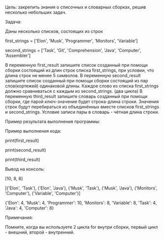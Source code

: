 Цель: закрепить знания о списочных и словарных сборках, решив несколько небольших задач.



Задача:

Даны несколько списков, состоящих из строк

first_strings = ['Elon', 'Musk', 'Programmer', 'Monitors', 'Variable']

second_strings = ['Task', 'Git', 'Comprehension', 'Java', 'Computer', 'Assembler']

В переменную first_result запишите список созданный при помощи сборки состоящий из длин строк списка first_strings, при условии, что длина строк не менее 5 символов.
В переменную second_result запишите список созданный при помощи сборки состоящий из пар слов(кортежей) одинаковой длины. Каждое слово из списка first_strings должно 
сравниваться с каждым из second_strings. (два цикла)
В переменную third_result запишите словарь созданный при помощи сборки, где парой ключ-значение будет строка-длина строки. Значения строк будут перебираться из объединённых 
вместе списков first_strings и second_strings. Условие записи пары в словарь - чётная длина строки.


Пример результата выполнения программы:

Пример выполнения кода:

print(first_result)

print(second_result)

print(third_result)

Вывод на консоль:

[10, 8, 8]

[('Elon', 'Task'), ('Elon', 'Java'), ('Musk', 'Task'), ('Musk', 'Java'), ('Monitors', 'Computer'), ('Variable', 'Computer')]

{'Elon': 4, 'Musk': 4, 'Programmer': 10, 'Monitors': 8, 'Variable': 8, 'Task': 4, 'Java': 4, 'Computer': 8}



Примечания:

Помните, когда вы используете 2 цикла for внутри сборки, первый цикл - внешний, второй - внутренний.
